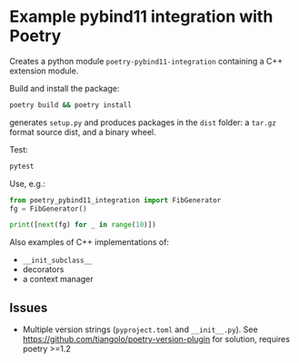# Example pybind11 integration with Poetry

Creates a python module `poetry-pybind11-integration` containing a C++ extension module.

Build and install the package:

```sh
poetry build && poetry install
```

generates `setup.py` and produces packages in the `dist` folder: a `tar.gz` format source dist, and a binary wheel.

Test:

```sh
pytest
```

Use, e.g.:

```py
from poetry_pybind11_integration import FibGenerator
fg = FibGenerator()

print([next(fg) for _ in range(10)])
```

Also examples of C++ implementations of:
- `__init_subclass__`
- decorators
- a context manager

## Issues

- Multiple version strings (`pyproject.toml` and `__init__.py`). See https://github.com/tiangolo/poetry-version-plugin for solution, requires poetry >=1.2


